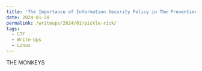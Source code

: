```yaml
---
title: 'The Importance of Information Security Policy in The Prevention and Mitigation of Cyber Attacks.'
date: 2024-01-28
permalink: /writeups/2024/01/pickle-rick/
tags:
  - CTF
  - Write-Ups
  - Linux
---
```


THE MONKEYS

